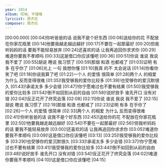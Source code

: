 ```yaml
---
year: 2014
album: 哎呦，不错哦
lyricist: 周杰伦
composer: 周杰伦
---
```

[00:00.000]
[00:04]你听爸爸的话 说我不是个好东西
[00:08]送给你的花 不配放在你家花瓶里
[00:14]他要我越走越远越好
[00:17]不要在一起那最好
[00:20]但我听妈妈的话 要我不能轻易放弃
[00:24]还喜欢的话 让我再追回你求求你
[00:29]难道你要我不孝顺吗
[00:33]这是借口你应该懂吧
[00:36]
[00:51]你说 谁说 我说 我不爱了
[00:55]胡说 瞎说 我习惯了
[00:59]那烟 和酒 也都戒了
[01:03]证明 有多 在乎你了
[01:06]光上 一句 我想你懂
[01:10]我真 的不 太会说话
[01:14]你看你笑了吧
[01:18]你说我算了吧
[01:22]一个人 的爱情 很简单
[01:28]两个人 的相爱 为什么 反而变得很难
[01:35]!我受够我的爱你比较多
[01:39]!也受够你的爱沉默很久
[01:43]!承诺太多 多少会错
[01:47]!你宁愿难过也不要有结果
[01:50]!我受够我的爱你比较多
[01:54]!倒不如回到从前的自由
[01:58]!说好放手 谁先开口 没有对错
[02:04]!反正花开了终究会落
[02:08]
[02:11]你说 谁说 我说 我不爱了
[02:15]胡说 瞎说 我习惯了
[02:19]那烟 和酒 也都戒了
[02:23]证明 有多 在乎你了
[02:26]一个人 的爱情 很简单
[02:33]两个人 的相爱 为什么 反而变得很难
[02:41]!你听爸爸的话 说我不是个好东西
[02:45]!送给你的花 不配放在你家花瓶里
[02:50]!他要我越走越远越好
[02:54]!不要在一起那最好
[02:56]!但我听妈妈的话 要我不能轻易放弃
[03:00]!还喜欢的话 让我再追回你求求你
[03:05]!难道你要我不孝顺吗
[03:09]!这是借口你应该懂吧
[03:13]
[03:25]!我受够我的爱你比较多
[03:29]!也受够你的爱沉默很久
[03:33]!承诺太多 多少会错
[03:37]!你宁愿难过也不要有结果
[03:41]!我受够我的爱你比较多
[03:44]!倒不如回到从前的自由
[03:48]!说好放手 谁先开口 没有对错
[03:54]!反正花开了终究会落
[04:02]!难道你要我不孝顺吗
[04:10]!这是借口你应该懂吧
[04:15]